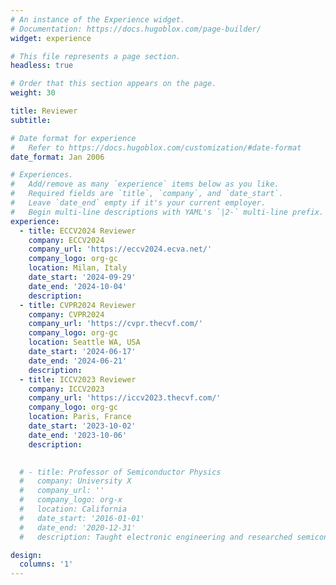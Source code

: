 ```yaml
---
# An instance of the Experience widget.
# Documentation: https://docs.hugoblox.com/page-builder/
widget: experience

# This file represents a page section.
headless: true

# Order that this section appears on the page.
weight: 30

title: Reviewer
subtitle:

# Date format for experience
#   Refer to https://docs.hugoblox.com/customization/#date-format
date_format: Jan 2006

# Experiences.
#   Add/remove as many `experience` items below as you like.
#   Required fields are `title`, `company`, and `date_start`.
#   Leave `date_end` empty if it's your current employer.
#   Begin multi-line descriptions with YAML's `|2-` multi-line prefix.
experience:
  - title: ECCV2024 Reviewer
    company: ECCV2024
    company_url: 'https://eccv2024.ecva.net/'
    company_logo: org-gc
    location: Milan, Italy
    date_start: '2024-09-29'
    date_end: '2024-10-04'
    description: 
  - title: CVPR2024 Reviewer
    company: CVPR2024
    company_url: 'https://cvpr.thecvf.com/'
    company_logo: org-gc
    location: Seattle WA, USA
    date_start: '2024-06-17'
    date_end: '2024-06-21'
    description: 
  - title: ICCV2023 Reviewer
    company: ICCV2023
    company_url: 'https://iccv2023.thecvf.com/'
    company_logo: org-gc
    location: Paris, France
    date_start: '2023-10-02'
    date_end: '2023-10-06'
    description: 
  

  # - title: Professor of Semiconductor Physics
  #   company: University X
  #   company_url: ''
  #   company_logo: org-x
  #   location: California
  #   date_start: '2016-01-01'
  #   date_end: '2020-12-31'
  #   description: Taught electronic engineering and researched semiconductor physics.

design:
  columns: '1'
---
```

